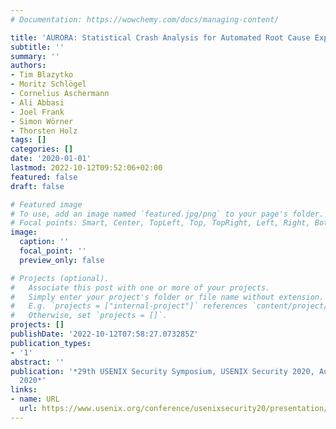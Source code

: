 ```yaml
---
# Documentation: https://wowchemy.com/docs/managing-content/

title: 'AURORA: Statistical Crash Analysis for Automated Root Cause Explanation'
subtitle: ''
summary: ''
authors:
- Tim Blazytko
- Moritz Schlögel
- Cornelius Aschermann
- Ali Abbasi
- Joel Frank
- Simon Wörner
- Thorsten Holz
tags: []
categories: []
date: '2020-01-01'
lastmod: 2022-10-12T09:52:06+02:00
featured: false
draft: false

# Featured image
# To use, add an image named `featured.jpg/png` to your page's folder.
# Focal points: Smart, Center, TopLeft, Top, TopRight, Left, Right, BottomLeft, Bottom, BottomRight.
image:
  caption: ''
  focal_point: ''
  preview_only: false

# Projects (optional).
#   Associate this post with one or more of your projects.
#   Simply enter your project's folder or file name without extension.
#   E.g. `projects = ["internal-project"]` references `content/project/deep-learning/index.md`.
#   Otherwise, set `projects = []`.
projects: []
publishDate: '2022-10-12T07:58:27.073285Z'
publication_types:
- '1'
abstract: ''
publication: '*29th USENIX Security Symposium, USENIX Security 2020, August 12-14,
  2020*'
links:
- name: URL
  url: https://www.usenix.org/conference/usenixsecurity20/presentation/blazytko
---
```

